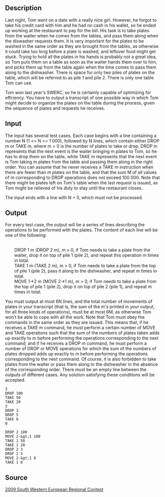 <h2>Description</h2><p>Last night, Tom went on a date with a really nice girl. However, he forgot to take his credit card with him and he had no cash in his wallet, so he ended up working at the restaurant to pay for the bill. His task is to take plates from the waiter when he comes from the tables, and pass them along when the diswasher requests them. It is very important for the plates to be washed in the same order as they are brought from the tables, as otherwise it could take too long before a plate is washed, and leftover food might get stuck. Trying to hold all the plates in his hands is probably not a great idea, so Tom puts them on a table as soon as the waiter hands them over to him, and picks them up from the table again when the time comes to pass them along to the dishwasher. There is space for only two piles of plates on the table, which will be referred to as pile 1 and pile 2. There is only one table Tom can use.
</p>Tom won last year's SWERC, so he is certainly capable of optimizing for effciency. You have to output a transcript of one possible way in which Tom might decide to organize the plates on the table during the process, given the sequence of plates and requests he receives.<h2>Input</h2><p>The input has several test cases. Each case begins with a line containing a number N (1 &lt;= N &lt;= 1 000), followed by N lines, which contain either DROP m or TAKE m, where m &gt; 0 is the number of plates to take or drop. DROP m represents that the next event is the waiter bringing m plates to Tom, so he has to drop them on the table, while TAKE m represents that the next event is Tom taking m plates from the table and passing them along in the right order. You can assume that he never receives a TAKE m instruction when there are fewer than m plates on the table, and that the sum M of all values of m corresponding to DROP operations does not exceed 100 000. Note that there might be plates left on Tom's table when the last request is issued, as Tom might be relieved of his duty to stay until the restaurant closes.
</p>The input ends with a line with N = 0, which must not be processed.<h2>Output</h2><p>For every test case, the output will be a series of lines describing the operations to be performed with the plates. The content of each line will be one of the following:
</p><p style="padding-left: 30px">
<br>DROP 1 m (DROP 2 m), m &gt; 0, if Tom needs to take a plate from the waiter, drop it on top of pile 1 (pile 2), and repeat this operation m times in total.
<br>TAKE 1 m (TAKE 2 m), m &gt; 0, if Tom needs to take a plate from the top of pile 1 (pile 2), pass it along to the dishwasher, and repeat m times in total.
<br>MOVE 1-&gt;2 m (MOVE 2-&gt;1 m), m &gt; 0, if Tom needs to take a plate from the top of pile 1 (pile 2), drop it on top of pile 2 (pile 1), and repeat m times in total.
<br></p><p>
</p>You must output at most 6N lines, and the total number of movements of plates in your transcript (that is, the sum of the m's printed in your output, for all three kinds of operations), must be at most 6M, as otherwise Tom won't be able to cope with all the work.
Note that Tom must obey the commands in the same order as they are issued. This means that, if he receives a TAKE m command, he must perform a certain number of MOVE and TAKE operations such that the sum of the numbers of plates taken adds up exactly to m before performing the operations corresponding to the next command; and if he receives a DROP m command, he must perform a number of DROP or MOVE operations for which the sum of the numbers of plates dropped adds up exactly to m before performing the operations corresponding to the next command.
Of course, it is also forbidden to take plates from the waiter or pass them along to the dishwasher in the absence of the corresponding order.
There must be an empty line between the outputs of different cases.
Any solution satisfying these conditions will be accepted.<pre><code class="language-input1">3
DROP 100
TAKE 50
TAKE 20
3
DROP 3
DROP 5
TAKE 8
0</code></pre><pre><code class="language-output1">DROP 2 100
MOVE 2-&amp;gt;1 100
TAKE 1 50
TAKE 1 20
DROP 2 3
DROP 2 5
MOVE 2-&amp;gt;1 8
TAKE 1 8</code></pre><h2>Source</h2><a href="searchproblem?field=source&amp;key=2009+South+Western+European+Regional+Contest">2009 South Western European Regional Contest</a>